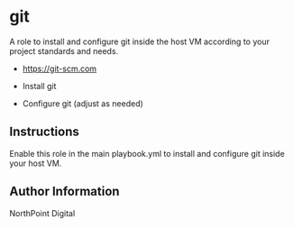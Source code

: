 # git

A role to install and configure git inside the host VM according to your project standards and needs.

* https://git-scm.com

* Install git
* Configure git (adjust as needed)

## Instructions

Enable this role in the main playbook.yml to install and configure git inside your host VM.

## Author Information

NorthPoint Digital
